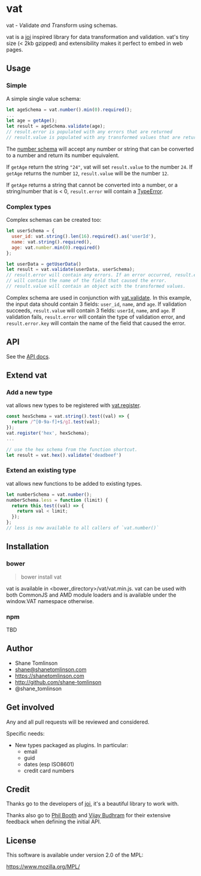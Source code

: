# vat
vat - *V*alidate *a*nd *T*ransform using schemas.

vat is a [joi](https://github.com/spumko/joi) inspired library for
data transformation and validation. vat's tiny size (< 2kb gzipped) and extensibility
makes it perfect to embed in web pages.

## Usage
### Simple
A simple single value schema:

```js
let ageSchema = vat.number().min(0).required();
...
let age = getAge();
let result = ageSchema.validate(age);
// result.error is populated with any errors that are returned
// result.value is populated with any transformed values that are returned.
```

The [number schema](docs/api.md#number) will accept any number
or string that can be converted to a number and return its number equivalent.

If `getAge` return the string `"24"`, vat will set `result.value` to
the number `24`. If `getAge` returns the number `12`, `result.value` will be
the number `12`.

If `getAge` returns a string that cannot be converted into a number, or a
string/number that is < 0, `result.error` will contain a
[TypeError](docs/api.md#typeerror).

### Complex types
Complex schemas can be created too:

```js
let userSchema = {
  user_id: vat.string().len(16).required().as('userId'),
  name: vat.string().required(),
  age: vat.number.min(0).required()
};

let userData = getUserData()
let result = vat.validate(userData, userSchema);
// result.error will contain any errors. If an error occurred, result.error.key
// will contain the name of the field that caused the error.
// result.value will contain an object with the transformed values.
```

Complex schema are used in conjunction with [vat.validate](docs/api.md#validatedata-schema).
In this example, the input data should contain 3 fields: `user_id`, `name`, and `age`.
If validation succeeds, `result.value` will contain 3 fields: `userId`, `name`, and `age`.
If validation fails, `result.error` will contain the type of validation error, and
`result.error.key` will contain the name of the field that caused the error.

## API
See the [API docs](docs/api.md).

## Extend vat
### Add a new type
vat allows new types to be registered with [vat.register](docs/api.md#registertypename-schema).

```js
const hexSchema = vat.string().test((val) => {
  return /^[0-9a-f]+$/gI.test(val);
});
vat.register('hex', hexSchema);
...

// use the hex schema from the function shortcut.
let result = vat.hex().validate('deadbeef')
```

### Extend an existing type
vat allows new functions to be added to existing types.

```js
let numberSchema = vat.number();
numberSchema.less = function (limit) {
  return this.test((val) => {
    return val < limit;
  });
};
// less is now available to all callers of `vat.number()`
```

## Installation

### bower
> bower install vat

vat is available in &lt;bower_directory&gt;/vat/vat.min.js.
vat can be used with both CommonJS and AMD module loaders and is
available under the window.VAT namespace otherwise.

### npm
TBD


## Author
* Shane Tomlinson
* shane@shanetomlinson.com
* https://shanetomlinson.com
* http://github.com/shane-tomlinson
* @shane_tomlinson

## Get involved

Any and all pull requests will be reviewed and considered.

Specific needs:

* New types packaged as plugins. In particular:
  * email
  * guid
  * dates (esp ISO8601)
  * credit card numbers

## Credit
Thanks go to the developers of [joi](https://github.com/hapijs/joi), it's
a beautiful library to work with.

Thanks also go to [Phil Booth](https://github.com/philbooth) and
[Vijay Budhram](https://github.com/vbudhram) for their extensive feedback
when defining the initial API.

## License
This software is available under version 2.0 of the MPL:

  https://www.mozilla.org/MPL/

